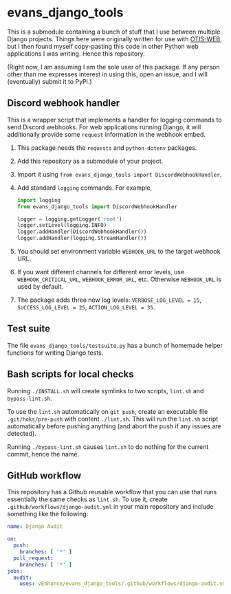 # evans_django_tools

This is a submodule containing a bunch of stuff that I use between multiple
Django projects.
Things here were originally written for use with
[OTIS-WEB](https://github.com/vEnhance/otis-web),
but I then found myself copy-pasting this code in other
Python web applications I was writing. Hence this repository.

(Right now, I am assuming I am the sole user of this package.
If any person other than me expresses interest in using this,
open an issue, and I will (eventually) submit it to PyPi.)

## Discord webhook handler

This is a wrapper script that implements a handler
for logging commands to send Discord webhooks.
For web applications running Django, it will additionally
provide some `request` information in the webhook embed.

1. This package needs the `requests` and `python-dotenv` packages.
2. Add this repository as a submodule of your project.
3. Import it using `from evans_django_tools import DiscordWebhookHandler`.
4. Add standard `logging` commands. For example,

	```python
	import logging
	from evans_django_tools import DiscordWebhookHandler

	logger = logging.getLogger('root')
	logger.setLevel(logging.INFO)
	logger.addHandler(DiscordWebhookHandler())
	logger.addHandler(logging.StreamHandler())
	```

5. You should set environment variable `WEBHOOK_URL` to the target webhook URL.
6. If you want different channels for different error levels,
	use `WEBHOOK_CRITICAL_URL`, `WEBHOOK_ERROR_URL`, etc.
	Otherwise `WEBHOOK_URL` is used by default.
7. The package adds three new log levels: `VERBOSE_LOG_LEVEL = 15`,
	`SUCCESS_LOG_LEVEL = 25`, `ACTION_LOG_LEVEL = 35`.

## Test suite

The file `evans_django_tools/testsuite.py` has a bunch of homemade helper
functions for writing Django tests.

## Bash scripts for local checks

Running `./INSTALL.sh` will create symlinks to two scripts, `lint.sh` and
`bypass-lint.sh`.

To use the `lint.sh` automatically on `git push`,
create an executable file `.git/hoks/pre-push` with content `./lint.sh`.
This will run the `lint.sh` script automatically before pushing anything
(and abort the push if any issues are detected).

Running `./bypass-lint.sh` causes `lint.sh` to do nothing for the current
commit, hence the name.

## GitHub workflow

This repository has a Github reusable workflow that you can use that runs
essentially the same checks as `lint.sh`. To use it, create
`.github/workflows/django-audit.yml` in your main repository and include
something like the following:

```yaml
name: Django Audit

on:
  push:
    branches: [ '*' ]
  pull_request:
    branches: [ '*' ]
jobs:
  audit:
    uses: vEnhance/evans_django_tools/.github/workflows/django-audit.yml@main
```
